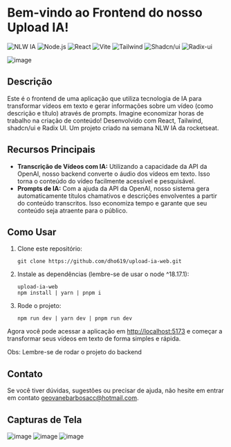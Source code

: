 # Bem-vindo ao Frontend do nosso Upload IA!

![NLW IA](https://img.shields.io/badge/NLW%20IA-Rocketseat-8257e5)
![Node.js](https://img.shields.io/badge/Node.js-18.17.1-green)
![React](https://img.shields.io/badge/React-18.2.0-blue)
![Vite](https://img.shields.io/badge/Vite-4.4.5-yellow)
![Tailwind](https://img.shields.io/badge/Tailwind-lightgrey)
![Shadcn/ui](https://img.shields.io/badge/Shadcn/ui-red)
![Radix-ui](https://img.shields.io/badge/Radix/ui-purple)

![image](https://github.com/dho619/upload-ia-web/assets/30576013/d2f83cde-d659-4807-94f3-f38f1855aa8b)

## Descrição

Este é o frontend de uma aplicação que utiliza tecnologia de IA para transformar vídeos em texto e gerar informações sobre um vídeo (como descrição e título) através de prompts. Imagine economizar horas de trabalho na criação de conteúdo! Desenvolvido com React, Tailwind, shadcn/ui e Radix UI. Um projeto criado na semana NLW IA da rocketseat.

## Recursos Principais

- **Transcrição de Vídeos com IA:** Utilizando a capacidade da API da OpenAI, nosso backend converte o áudio dos vídeos em texto. Isso torna o conteúdo do vídeo facilmente acessível e pesquisável.
- **Prompts de IA:** Com a ajuda da API da OpenAI, nosso sistema gera automaticamente títulos chamativos e descrições envolventes a partir do conteúdo transcritos. Isso economiza tempo e garante que seu conteúdo seja atraente para o público.

## Como Usar

1. Clone este repositório:

   ```shell
   git clone https://github.com/dho619/upload-ia-web.git
   ```

2. Instale as dependências (lembre-se de usar o node ^18.17.1):

   ```shell
   upload-ia-web
   npm install | yarn | pnpm i
   ```

3. Rode o projeto:

   ```shell
   npm run dev | yarn dev | pnpm run dev
   ```

Agora você pode acessar a aplicação em [http://localhost:5173](http://localhost:5173) e começar a transformar seus vídeos em texto de forma simples e rápida.

Obs: Lembre-se de rodar o projeto do backend

## Contato

Se você tiver dúvidas, sugestões ou precisar de ajuda, não hesite em entrar em contato [geovanebarbosacc@hotmail.com](mailto:geovanebarbosacc@hotmail.com).

## Capturas de Tela

![image](https://github.com/dho619/upload-ia-web/assets/30576013/02809b61-01b7-4c38-896e-335054c05967)
![image](https://github.com/dho619/upload-ia-web/assets/30576013/3b4542b7-6d7d-41f6-a288-49ebb405d925)
![image](https://github.com/dho619/upload-ia-web/assets/30576013/f271ac8d-b569-4313-a8bc-4f8f4b14c6d2)
